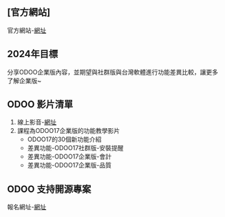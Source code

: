 ## [官方網站]
官方網站-[網址](https://consultant.xienci.com/)
## 2024年目標
分享ODOO企業版內容，並期望與社群版與台灣軟體進行功能差異比較，讓更多了解企業版~
## ODOO 影片清單
1. 線上影音-[網址](https://www.youtube.com/channel/UCFn6F8NOS8MTDP4ZSb_ppUA)
2. 課程為ODOO17企業版的功能教學影片
   + ODOO17的30個新功能介紹
   + 差異功能-ODOO17社群版-安裝提醒
   + 差異功能-ODOO17企業版-會計
   + 差異功能-ODOO17企業版-品質

## ODOO 支持開源專案
報名網址-[網址](https://consultant.xienci.com/event/2003odoo-1/register)

